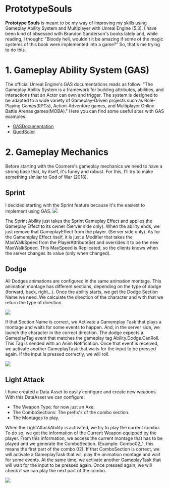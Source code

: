 # PrototypeSouls

**Prototype Souls** is meant to be my way of improving my skills using Gameplay Ability System and Multiplayer with Unreal Engine (5.3). I have been kind of obsessed with Brandon Sanderson's books lately and, while reading, I thought: "Bloody hell, wouldn't it be amazing if some of the magic systems of this book were implemented into a game?" So, that's me trying to do this.

# 1. Gameplay Ability System (GAS)

The official Unreal Engine's GAS documentations reads as follow: "The Gameplay Ability System is a framework for building attributes, abilities, and interactions that an Actor can own and trigger. The system is designed to be adapted to a wide variety of Gameplay-Driven projects such as Role-Playing Games(RPGs), Action-Adventure games, and Multiplayer Online Battle Arenas games(MOBA)."
Here you can find some useful sites with GAS examples:
- [GASDocumentation](https://github.com/tranek/GASDocumentation/tree/5.3)
- [QuodSoler](https://www.quodsoler.com/)

# 2. Gameplay Mechanics

Before starting with the Cosmere's gameplay mechanics we need to have a strong base that, by itself, it's funny and robust. For this, I'll try to make something similar to God of War (2018).

## Sprint

I decided starting with the Sprint feature because it's the easiest to implement using GAS.
![](https://github.com/jwdeharop/PrototypeSouls/blob/main/ReadmeContent/gifs/2024-01-0720-07-25-ezgif.com-video-to-gif-converter.gif)

The Sprint Ability just takes the Sprint Gameplay Effect and applies the Gameplay Effect to its owner (Server side only). When the ability ends, we just remove that GameplayEffect from the player. (Server side only).
As for the Gamemplay Effect itself, it is just a Modifier that takes the MaxWalkSpeed from the PlayerAttributeSet and overrides it to be the new MaxWalkSpeed. This MaxSpeed is Replicated, so the clients knows when the server changes its value (only when changed).

## Dodge

All Dodges animations are configured in the same animation montage. This animation montage has different sections, depending on the type of dodge (forward, back, right...). Once the ability starts, we get the Dodge Section Name we need. We calculate the direction of the character and with that we return the type of direction.

![](https://github.com/jwdeharop/PrototypeSouls/blob/main/ReadmeContent/gifs/dodge.gif)

If that Section Name is correct, we Activate a Gamemplay Task that plays a montage and waits for some events to happen. And, in the server side, we launch the character in the correct direction. The dodge expects a GameplayTag event that matches the gameplay tag Ability.Dodge.CanRoll. This Tag is sended with an Anim Notification. Once that event is received, we activate another GameplayTask that waits for the input to be pressed again. If the input is pressed correctly, we will roll. 

![](https://github.com/jwdeharop/PrototypeSouls/blob/main/ReadmeContent/gifs/roll.gif)

## Light Attack

I have created a Data Asset to easily configure and create new weapons. With this DataAsset we can configure:
- The Weapon Type: for now just an Axe.
- The ComboSections: The prefix's of the combo section.
- The Montages to play.

When the LightAttackAbility is activated, we try to play the current combo. To do so, we get the information of the Current Weapon equipped by the player. From this information, we access the current montage that has to be played and we generate the ComboSection. (Example: Combo02_1, this means the first part of the combo 02). If that ComboSection is correct, we will activate a GameplayTask that will play the animation montage and wait for some events. At the same time, we activate another GameplayTask that will wait for the input to be pressed again. Once pressed again, we will check if we can play the next part of the combo.

![](https://github.com/jwdeharop/PrototypeSouls/blob/main/ReadmeContent/gifs/attack.gif)





  





